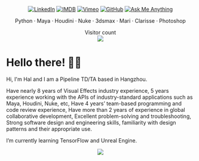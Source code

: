 <p align="center">
  
<a href="https://www.linkedin.com/in/hal-long/">
<img src="https://img.shields.io/badge/-LinkedIn-%233781da" alt="LinkedIn"/></a> 
  
<a href="https://www.imdb.com/name/nm7805574/?ref_=ra_gb_ln">
<img src="https://img.shields.io/badge/%20-IMDB-orange" alt="IMDB"/></a> 
  
<a href="https://vimeo.com/loong">
<img src="https://img.shields.io/badge/%20-Vimeo-blue" alt="Vimeo" /></a>
  
<a href="https://github.com/loonghao">
<img src="https://img.shields.io/github/followers/loonghao?style=social" alt="GitHub"></a>

<a href="https://github.com/loonghao">
<img src="https://img.shields.io/badge/Ask%20me-anything-1abc9c.svg" alt="Ask Me Anything"></a>

</p>

<p align="center">
	Python · Maya · Houdini · Nuke · 3dsmax · Mari · Clarisse · Photoshop
</p>

<p align="center"> 
  Visitor count<br>
  <img src="https://profile-counter.glitch.me/loonghao/count.svg" />
</p>

# Hello there! 👋🏻

Hi, I'm Hal and I am a Pipeline TD/TA based in Hangzhou.

Have nearly 8 years of Visual Effects industry experience, 5 years experience working with the APIs of industry-standard applications such as Maya, Houdini, Nuke, etc, Have 4 years’ team-based programming and code review experience, Have more than 2 years of experience in global collaborative development, Excellent problem-solving and troubleshooting, Strong software design and engineering skills, familiarity with design patterns and their appropriate use.

I’m currently learning TensorFlow and Unreal Engine.

<p align="center">
	<img src="https://github-readme-stats.vercel.app/api/?username=loonghao&show_icons=true&title_color=3380C4&icon_color=3380C4&text_color=edf2f7&bg_color=151515"></img>
</p>
